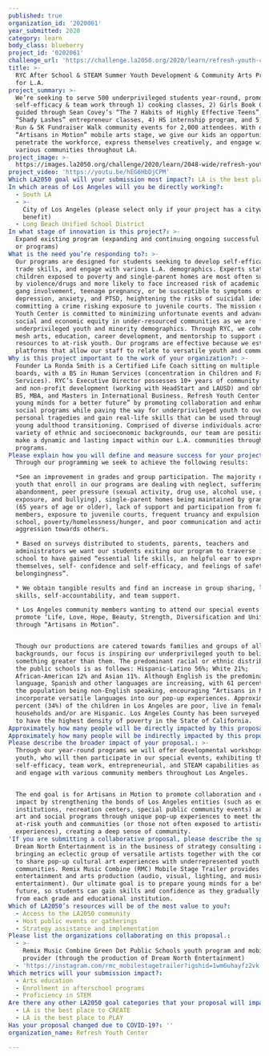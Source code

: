 ```yaml
---
published: true
organization_id: '2020061'
year_submitted: 2020
category: learn
body_class: blueberry
project_id: '0202061'
challenge_url: 'https://challenge.la2050.org/2020/learn/refresh-youth-center/'
title: >-
  RYC After School & STEAM Summer Youth Development & Community Arts Programs
  for L.A.
project_summary: >-
  We’re seeking to serve 500 underprivileged students year-round, promoting
  self-efficacy & team work through 1) cooking classes, 2) Girls Book Club
  guided through Sean Covey’s “The 7 Habits of Highly Effective Teens”, 3)
  “Shady Lashes” entrepreneur classes, 4) HS internship program, and 5) Color
  Run & 5K Fundraiser Walk community events for 2,000 attendees. With our
  “Artisans in Motion” mobile arts stage, we give our kids an opportunity to
  penetrate the workforce, express themselves creatively, and engage with
  various communities throughout LA. 
project_image: >-
  https://images.la2050.org/challenge/2020/learn/2048-wide/refresh-youth-center.jpg
project_video: 'https://youtu.be/hEG6HbDjCPM'
Which LA2050 goal will your submission most impact?: LA is the best place to LEARN
In which areas of Los Angeles will you be directly working?:
  - South LA
  - >-
    City of Los Angeles (please select only if your project has a citywide
    benefit)
  - Long Beach Unified School District
In what stage of innovation is this project?: >-
  Expand existing program (expanding and continuing ongoing successful projects
  or programs)
What is the need you’re responding to?: >-
  Our programs are designed for students seeking to develop self-efficacy and
  trade skills, and engage with various L.A. demographics. Experts state that
  children exposed to poverty and single-parent homes are most often surrounded
  by violence/drugs and more likely to face increased risk of academic failure,
  gang involvement, teenage pregnancy, or be susceptible to symptoms of
  depression, anxiety, and PTSD, heightening the risks of suicidal ideation or
  committing a crime risking exposure to juvenile courts. The mission of Refresh
  Youth Center is committed to minimizing unfortunate events and advancing
  social and economic equity in under-resourced communities as we are focused on
  underprivileged youth and minority demographics. Through RYC, we cohesively
  mesh arts, education, career development, and mentorship to support and offer
  resources to at-risk youth. Our programs are effective because we establish
  platforms that allow our staff to relate to versatile youth and communities. 
Why is this project important to the work of your organization?: >-
  Founder La Ronda Smith is a Certified Life Coach sitting on multiple school
  boards, with a BS in Human Services (concentration in Children and Family
  Services). RYC’s Executive Director possesses 10+ years of community outreach
  and non-profit development (working with HeadStart and LAUSD) and obtaining a
  BS, MBA, and Masters in International Business. Refresh Youth Center “prepares
  young minds for a better future” by promoting collaboration and enhancing
  social programs while paving the way for underprivileged youth to overcome
  personal tragedies and gain real-life skills that can be used through their
  young adulthood transitioning. Comprised of diverse individuals across a
  variety of ethnic and socioeconomic backgrounds, our team are positioned to
  make a dynamic and lasting impact within our L.A. communities through our
  programs. 
Please explain how you will define and measure success for your project.: >
  Through our programming we seek to achieve the following results:

  *See an improvement in grades and group participation. The majority of the
  youth that enroll in our programs are dealing with neglect, suffering from
  abandonment, peer pressure (sexual activity, drug use, alcohol use, gang
  exposure, and bullying), single-parent homes being maintained by grandparents
  (65 years of age or older), lack of support and participation from family
  members, exposure to juvenile courts, frequent truancy and expulsion from
  school, poverty/homelessness/hunger, and poor communication and acting in
  aggression towards others.

  * Based on surveys distributed to students, parents, teachers and
  administrators we want our students exiting our program to traverse into high
  school to have gained “essential life skills, an helpful ear to express
  themselves, self- confidence and self-efficacy, and feelings of safety and
  belongingness”.

  * We obtain tangible results and find an increase in group sharing, leadership
  skills, self-accountability, and team support. 

  * Los Angeles community members wanting to attend our special events which
  promote ‘Life, Love, Hope, Beauty, Strength, Diversification and Unification’
  through “Artisans in Motion”. 


  Though our productions are catered towards families and groups of all ages and
  backgrounds, our focus is inspiring our underprivileged youth to believe in
  something greater than them. The predominant racial or ethnic distribution in
  the public schools is as follows: Hispanic-Latino 56%; White 21%;
  African-American 12% and Asian 11%. Although English is the predominant
  language, Spanish and other languages are increasing, with 61 percent (61%) of
  the population being non-English speaking, encouraging “Artisans in Motion” to
  incorporate versatile languages into our pop-up experiences. Approximately 34
  percent (34%) of the children in Los Angeles are poor, live in female-headed
  households and/or are Hispanic. Los Angeles County has been surveyed and found
  to have the highest density of poverty in the State of California. 
Approximately how many people will be directly impacted by this proposal?: '800'
Approximately how many people will be indirectly impacted by this proposal?: '2300'
Please describe the broader impact of your proposal.: >-
  Through our year-round programs we will offer developmental workshops to 800
  youth, who will then participate in our special events, exhibiting their
  self-efficacy, team work, entrepreneurial, and STEAM capabilities as they host
  and engage with various community members throughout Los Angeles. 


  The end goal is for Artisans in Motion to promote collaboration and collective
  impact by strengthening the bonds of Los Angeles entities (such as educational
  institutions, recreation centers, special public community events) and enhance
  art and social programs through unique pop-up experiences to meet the needs of
  at-risk youth and communities (or those not often exposed to artistic cultural
  experiences), creating a deep sense of community. 
'If you are submitting a collaborative proposal, please describe the specific role of partner organizations in the project.': >-
  Dream North Entertainment is in the business of strategy consulting and
  bringing an eclectic group of versatile artists together with the common focus
  to share pop-up cultural art experiences with underrepresented youth and
  communities. Remix Music Combine (RMC) Mobile Stage Trailer provides
  entertainment and arts production (audio, visual, lighting, and music
  entertainment). Our ultimate goal is to prepare young minds for a better
  future, so students can gain skills and confidence as they gradually traverse
  from each grade and educational institution. 
Which of LA2050’s resources will be of the most value to you?:
  - Access to the LA2050 community
  - Host public events or gatherings
  - Strategy assistance and implementation
Please list the organizations collaborating on this proposal.:
  - >-
    Remix Music Combine Green Dot Public Schools youth program and mobile arts
    provider (through the production of Dream North Entertainment)
  - 'https://instagram.com/rmc_mobilestagetrailer?igshid=1wm6uhayfz2vk'
Which metrics will your submission impact?:
  - Arts education
  - Enrollment in afterschool programs
  - Proficiency in STEM
Are there any other LA2050 goal categories that your proposal will impact?:
  - LA is the best place to CREATE
  - LA is the best place to PLAY
Has your proposal changed due to COVID-19?: ''
organization_name: Refresh Youth Center

---
```

